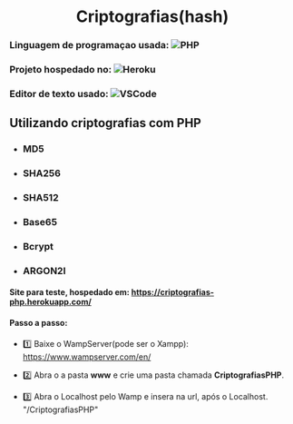 <h1 align="center"> Criptografias(hash) </h1>

### Linguagem de programaçao usada: ![PHP](https://img.shields.io/badge/-PHP-%236495ED?style=flat-square&logo=PHP&logoColor=ffffff)
### Projeto hospedado no: ![Heroku](https://img.shields.io/badge/-Heroku-6762A6?style=flat-square&logo=Heroku&logocolor=C9C3E6)
### Editor de texto usado: ![VSCode](http://img.shields.io/badge/-VS%20Code-007ACC?style=flat-square&logo=visual-studio-code&logoColor=ffffff)

## Utilizando criptografias com PHP
* ### MD5
* ### SHA256
* ### SHA512
* ### Base65
* ### Bcrypt
* ### ARGON2I

#### Site para teste, hospedado em: https://criptografias-php.herokuapp.com/

#### Passo a passo:
- 1️⃣ Baixe o WampServer(pode ser o Xampp): https://www.wampserver.com/en/

- 2️⃣ Abra o a pasta **www** e crie uma pasta chamada **CriptografiasPHP**.

- 3️⃣ Abra o Localhost pelo Wamp e insera na url, após o Localhost. "/CriptografiasPHP"
